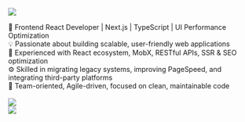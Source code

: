 <img align="left" src="https://visitor-badge.laobi.icu/badge?page_id=Sicilianii.Sicilianii" /><br>
<div align="left">
🎯 Frontend React Developer | Next.js | TypeScript | UI Performance Optimization<br>
💡 Passionate about building scalable, user-friendly web applications<br>
🧰 Experienced with React ecosystem, MobX, RESTful APIs, SSR & SEO optimization<br>
⚙️ Skilled in migrating legacy systems, improving PageSpeed, and integrating third-party platforms<br>
🤝 Team-oriented, Agile-driven, focused on clean, maintainable code<br>
</div>
<br />
<!---<h3 align="left">⚒ Main Frameworks-Tools ⚒ </h3>-->
<div align="left">
    <img src="https://skillicons.dev/icons?i=js,ts,react,nextjs,redux,jest,materialui,nodejs,express,php,mysql" />
</div>
<div align="left">
    <img src="https://skillicons.dev/icons?i=git,github,gitlab,html,css,tailwind,windicss,sass,figma,docker" />
</div>
<br/>

<!---
<div align="left">
  <img src="https://readme-typing-svg.herokuapp.com/?font=Righteous&size=18&center=true&vCenter=true&width=200&height=50&duration=7000&lines=+🚬+My+Contributions+🚬;" />
  <img alt="snake eating my contributions" src="https://raw.githubusercontent.com/Sicilianii/Sicilianii/output/github-contribution-grid-snake-dark.svg" />
</div>
-->




